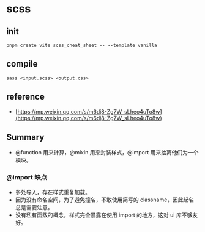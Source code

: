 # scss

## init

`pnpm create vite scss_cheat_sheet -- --template vanilla`

## compile

`sass <input.scss> <output.css>`

## reference

- [https://mp.weixin.qq.com/s/m6dj8-Zg7W_sLheo4uTo8w](https://mp.weixin.qq.com/s/m6dj8-Zg7W_sLheo4uTo8w)

## Summary

- @function 用来计算，@mixin 用来封装样式，@import 用来抽离他们为一个模块。

### @import 缺点

- 多处导入，存在样式重复加载。
- 因为没有命名空间，为了避免撞名，不敢使用简写的 classname，因此起名总是需要注意。
- 没有私有函数的概念，样式完全暴露在使用 import 的地方，这对 ui 库不够友好。
